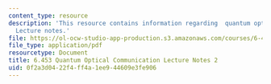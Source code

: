 ```yaml
---
content_type: resource
description: 'This resource contains information regarding  quantum optical communication:
  Lecture notes.'
file: https://ol-ocw-studio-app-production.s3.amazonaws.com/courses/6-453-quantum-optical-communication-fall-2016/0f2a3d0422f4ff4a1ee944609e3fe906_MIT6_453F16_Lect2.pdf
file_type: application/pdf
resourcetype: Document
title: 6.453 Quantum Optical Communication Lecture Notes 2
uid: 0f2a3d04-22f4-ff4a-1ee9-44609e3fe906
---
```

